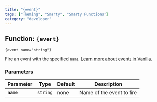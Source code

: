 ```yaml
---
title: "{event}"
tags: ["Theming", "Smarty", "Smarty Functions"]
category: "developer"
---
```


## Function: `{event}`

```
{event name="string"}
```

Fire an event with the specified `name`. [Learn more about events in Vanilla.](../../../developers/plugins/#events-%26-handlers)

### Parameters

Parameter   | Type      | Default   | Description
---         | ---       | ---       | ---
__`name`__  | `string`  | none      | Name of the event to fire
